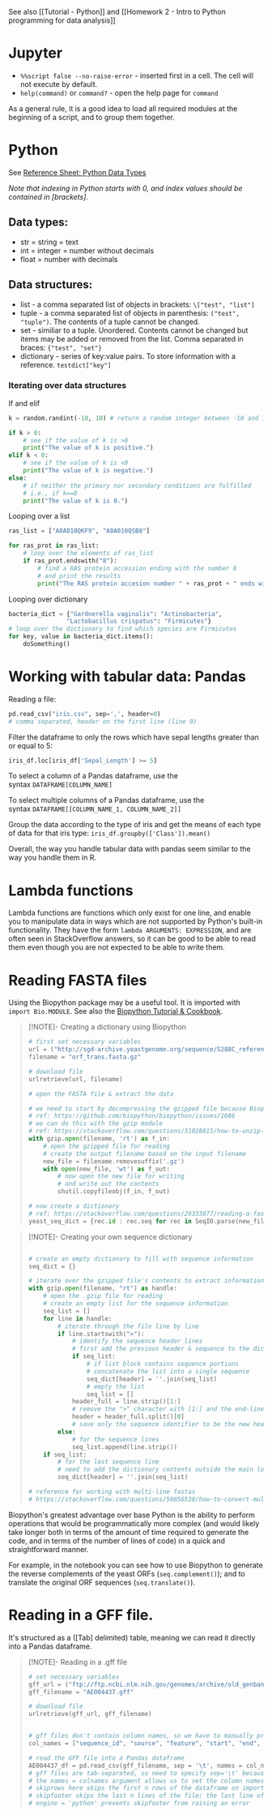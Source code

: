 See also [[Tutorial - Python]] and [[Homework 2 - Intro to Python programming for data analysis]]

# Jupyter
- `%%script false --no-raise-error` - inserted first in a cell. The cell will not execute by default.
- `help(command)` or `command?` - open the help page for `command`

As a general rule, it is a good idea to load all required modules at the beginning of a script, and to group them together.

# Python
See [Reference Sheet: Python Data Types](https://www.w3schools.com/python/python_datatypes.asp)

*Note that indexing in Python starts with 0, and index values should be contained in \[brackets].*

## Data types:
- str = string = text
- int = integer = number without decimals
- float = number with decimals

## Data structures:
- list - a comma separated list of objects in brackets: `\["test", "list"]`
- tuple - a comma separated list of objects in parenthesis: `("test", "tuple")`. The contents of a tuple cannot be changed.
- set - similiar to a tuple. Unordered. Contents cannot be changed but items may be added or removed from the list. Comma separated in braces: `{"test", "set"}`
- dictionary - series of key:value pairs. To store information with a reference. `testdict["key"]`

### Iterating over data structures
If and elif
```python
k = random.randint(-10, 10) # return a random integer between -10 and 10

if k > 0:
    # see if the value of k is >0
    print("The value of k is positive.")
elif k < 0:
    # see if the value of k is <0
    print("The value of k is negative.")
else: 
    # if neither the primary nor secondary conditions are fulfilled
    # i.e., if k==0
    print("The value of k is 0.")
```

Looping over a list
```python
ras_list = ["A0A010QKF9", "A0A010QSB8"]

for ras_prot in ras_list: 
    # loop over the elements of ras_list
    if ras_prot.endswith("8"): 
        # find a RAS protein accession ending with the number 8
        # and print the results
        print("The RAS protein accesion number " + ras_prot + " ends with the number 8.")

```

Looping over dictionary
```python
bacteria_dict = {"Gardnerella vaginalis": "Actinobacteria",
                "Lactobacillus crispatus": "Firmicutes"}
# loop over the dictionary to find which species are Firmicutes
for key, value in bacteria_dict.items():
	doSomething()
```

# Working with tabular data: Pandas
Reading a file:
```python
pd.read_csv("iris.csv", sep=',', header=0)
# comma separated, header on the first line (line 0)
```

Filter the dataframe to only the rows which have sepal lengths greater than or equal to 5:
```python
iris_df.loc[iris_df['Sepal_Length'] >= 5]
```

To select a column of a Pandas dataframe, use the syntax `DATAFRAME[COLUMN_NAME]`

To select multiple columns of a Pandas dataframe, use the syntax `DATAFRAME[[COLUMN_NAME_1, COLUMN_NAME_2]]`

Group the data according to the type of iris and get the means of each type of data for that iris type: `iris_df.groupby(['Class']).mean()`

Overall, the way you handle tabular data with pandas seem similar to the way you handle them in R.

# Lambda functions
Lambda functions are functions which only exist for one line, and enable you to manipulate data in ways which are not supported by Python's built-in functionality. They have the form `lambda ARGUMENTS: EXPRESSION`, and are often seen in StackOverflow answers, so it can be good to be able to read them even though you are not expected to be able to write them.

# Reading FASTA files
Using the Biopython package may be a useful tool. It is imported with `import Bio.MODULE`. See also the [Biopython Tutorial & Cookbook](https://biopython.org/DIST/docs/tutorial/Tutorial.pdf).

> [!NOTE]- Creating a dictionary using Biopython
> 
> ```python
> # first set necessary variables
> url = ("http://sgd-archive.yeastgenome.org/sequence/S288C_reference/orf_dna/orf_genomic_all.fasta.gz")
> filename = "orf_trans.fasta.gz"
> 
> # download file
> urlretrieve(url, filename)
> 
> # open the FASTA file & extract the data
> 
> # we need to start by decompressing the gzipped file because Biopython does not play well with gzipped files
> # ref: https://github.com/biopython/biopython/issues/1686
> # we can do this with the gzip module
> # ref: https://stackoverflow.com/questions/31028815/how-to-unzip-gz-file-using-python
> with gzip.open(filename, 'rt') as f_in:
>     # open the gzipped file for reading
>     # create the output filename based on the input filename
>     new_file = filename.removesuffix('.gz')
>     with open(new_file, 'wt') as f_out:
>         # now open the new file for writing
>         # and write out the contents
>         shutil.copyfileobj(f_in, f_out)
> 
> # now create a dictionary 
> # ref: https://stackoverflow.com/questions/29333077/reading-a-fasta-file-format-into-python-dictionary
> yeast_seq_dict = {rec.id : rec.seq for rec in SeqIO.parse(new_file, "fasta")}
> ```
> 
> 

> [!NOTE]- Creating your own sequence dictionary
> 
> ```python
> 
> # create an empty dictionary to fill with sequence information
> seq_dict = {}
> 
> # iterate over the gzipped file's contents to extract information
> with gzip.open(filename, "rt") as handle:
>     # open the .gzip file for reading
>     # create an empty list for the sequence information
>     seq_list = []
>     for line in handle: 
>         # iterate through the file line by line
>         if line.startswith(">"): 
>             # identify the sequence header lines
>             # first add the previous header & sequence to the dictionary
>             if seq_list:
>                 # if list block contains sequence portions
>                 # concatenate the list into a single sequence
>                 seq_dict[header] = ''.join(seq_list)
>                 # empty the list
>                 seq_list = []
>             header_full = line.strip()[1:]
>             # remove the ">" character with [1:] and the end-line character with .strip()
>             header = header_full.split()[0]
>             # save only the sequence identifier to be the new header
>         else: 
>             # for the sequence lines
>             seq_list.append(line.strip())
>     if seq_list:
>         # for the last sequence line
>         # need to add the dictionary contents outside the main loop
>         seq_dict[header] = ''.join(seq_list)
> 
> # reference for working with multi-line fastas
> # https://stackoverflow.com/questions/50856538/how-to-convert-multiline-fasta-files-to-singleline-fasta-files-without-biopython
> ```

Biopython's greatest advantage over base Python is the ability to perform operations that would be programmatically more complex (and would likely take longer both in terms of the amount of time required to generate the code, and in terms of the number of lines of code) in a quick and straightforward manner.

For example, in the notebook you can see how to use Biopython to generate the reverse complements of the yeast ORFs (`seq.complement()`); and to translate the original ORF sequences (`seq.translate()`).

# Reading in a GFF file.
It's structured as a (\[Tab] delimited) table, meaning we can read it directly into a Pandas dataframe.

> [!NOTE]- Reading in a .gff file
> 
> ```python
> # set necessary variables
> gff_url = ("ftp://ftp.ncbi.nlm.nih.gov/genomes/archive/old_genbank/Bacteria/Halobacterium_sp_uid217/AE004437.gff")
> gff_filename = "AE004437.gff"
> 
> # download file
> urlretrieve(gff_url, gff_filename)
> 
> 
> # gff files don't contain column names, so we have to manually provide those
> col_names = ["sequence_id", "source", "feature", "start", "end", "score", "strand", "phase", "attributes"]
> 
> # read the GFF file into a Pandas dataframe
> AE004437_df = pd.read_csv(gff_filename, sep = '\t', names = col_names, skiprows = 5, skipfooter = 1, engine = 'python')
> # gff files are tab-separated, so need to specify sep='\t' because read_csv will assume sep=',' by default
> # the names = colnames argument allows us to set the column names on import
> # skiprows here skips the first n rows of the dataframe on import
> # skipfooter skips the last n lines of the file; the last line of the GFF file contains only hashtags ("#")
> # engine = 'python' prevents skipfooter from raising an error
> ```
